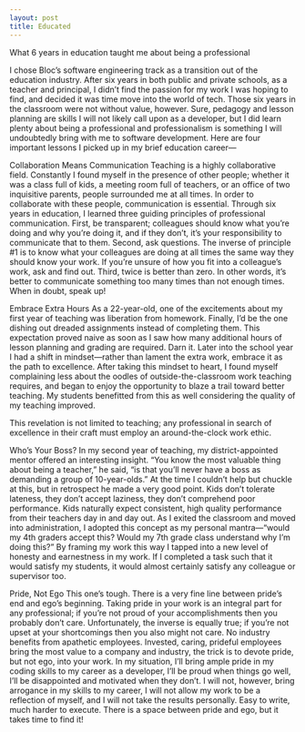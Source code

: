 ```yaml
---
layout: post
title: Educated
---
```

What 6 years in education taught me about being a professional

I chose Bloc’s software engineering track as a transition out of the education industry. After six years in both public and private schools, as a teacher and principal, I didn’t find the passion for my work I was hoping to find, and decided it was time move into the world of tech. Those six years in the classroom were not without value, however. Sure, pedagogy and lesson planning are skills I will not likely call upon as a developer, but I did learn plenty about being a professional and professionalism is something I will undoubtedly bring with me to software development. Here are four important lessons I picked up in my brief education career—

Collaboration Means Communication
Teaching is a highly collaborative field. Constantly I found myself in the presence of other people; whether it was a class full of kids, a meeting room full of teachers, or an office of two inquisitive parents, people surrounded me at all times. In order to collaborate with these people, communication is essential. Through six years in education, I learned three guiding principles of professional communication. First, be transparent; colleagues should know what you’re doing and why you’re doing it, and if they don’t, it’s your responsibility to communicate that to them. Second, ask questions. The inverse of principle #1 is to know what your colleagues are doing at all times the same way they should know your work. If you’re unsure of how you fit into a colleague’s work, ask and find out. Third, twice is better than zero. In other words, it’s better to communicate something too many times than not enough times. When in doubt, speak up!


Embrace Extra Hours
As a 22-year-old, one of the excitements about my first year of teaching was liberation from homework. Finally, I’d be the one dishing out dreaded assignments instead of completing them. This expectation proved naive as soon as I saw how many additional hours of lesson planning and grading are required. Darn it. Later into the school year I had a shift in mindset—rather than lament the extra work, embrace it as the path to excellence. After taking this mindset to heart, I found myself complaining less about the oodles of outside-the-classroom work teaching requires, and began to enjoy the opportunity to blaze a trail toward better teaching. My students benefitted from this as well considering the quality of my teaching improved.

This revelation is not limited to teaching; any professional in search of excellence in their craft must employ an around-the-clock work ethic.

Who’s Your Boss?
In my second year of teaching, my district-appointed mentor offered an interesting insight. “You know the most valuable thing about being a teacher,” he said, “is that you’ll never have a boss as demanding a group of 10-year-olds.” At the time I couldn’t help but chuckle at this, but in retrospect he made a very good point. Kids don’t tolerate lateness, they don’t accept laziness, they don’t comprehend poor performance. Kids naturally expect consistent, high quality performance from their teachers day in and day out. As I exited the classroom and moved into administration, I adopted this concept as my personal mantra—“would my 4th graders accept this? Would my 7th grade class understand why I’m doing this?” By framing my work this way I tapped into a new level of honesty and earnestness in my work. If I completed a task such that it would satisfy my students, it would almost certainly satisfy any colleague or supervisor too.

Pride, Not Ego
This one’s tough. There is a very fine line between pride’s end and ego’s beginning. Taking pride in your work is an integral part for any professional; if you’re not proud of your accomplishments then you probably don’t care. Unfortunately, the inverse is equally true; if you’re not upset at your shortcomings then you also might not care. No industry benefits from apathetic employees. Invested, caring, prideful employees bring the most value to a company and industry, the trick is to devote pride, but not ego, into your work. In my situation, I’ll bring ample pride in my coding skills to my career as a developer, I’ll be proud when things go well, I’ll be disappointed and motivated when they don’t. I will not, however, bring arrogance in my skills to my career, I will not allow my work to be a reflection of myself, and I will not take the results personally. Easy to write, much harder to execute. There is a space between pride and ego, but it takes time to find it!
